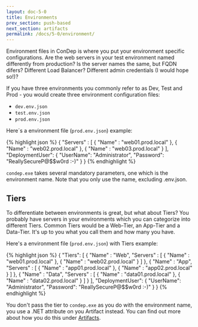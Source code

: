 ```yaml
---
layout: doc-5-0
title: Environments
prev_section: push-based
next_section: artifacts
permalink: /docs/5-0/environment/
---
```


Environment files in ConDep is where you put your environment specific configurations.
Are the web servers in your test environment named differently from production? Is the
server names the same, but FQDN difers? Different Load Balancer? Different admin
credentials (I would hope so!)?

If you have three environments you commonly refer to as Dev, Test and Prod - you would
create three environment configuration files:

* `dev.env.json`
* `test.env.json`
* `prod.env.json`

Here´s a environment file (`prod.env.json`) example:

{% highlight json %}
{
  "Servers" :
  [
    {
      "Name" : "web01.prod.local"
    },
    {
      "Name" : "web02.prod.local"
    },
    {
      "Name" : "web03.prod.local"
    }
  ],
  "DeploymentUser":
  {
    "UserName": "Administrator",
    "Password": "ReallySecureP@$$w0rd :-)"
  }
}
{% endhighlight %}

`condep.exe` takes several mandatory parameters, one which is the environment name. Note
that you only use the name, excluding .env.json.

## Tiers

To differentiate between environments is great, but what about Tiers? You probably have
servers in your environments which you can categorize into different Tiers. Common Tiers
would be a Web-Tier, an App-Tier and a Data-Tier. It's up to you what you call them and
how many you have.

Here's a environment file (`prod.env.json`) with Tiers example:

{% highlight json %}
{
  "Tiers":
  [
    {
      "Name" : "Web",
      "Servers" :
      [
        {
          "Name" : "web01.prod.local"
        },
        {
          "Name" : "web02.prod.local"
        }
      ]
    },
    {
      "Name" : "App",
      "Servers" :
      [
        {
          "Name" : "app01.prod.local"
        },
        {
          "Name" : "app02.prod.local"
        }
      ]
    },
    {
      "Name" : "Data",
      "Servers" :
      [
        {
          "Name" : "data01.prod.local"
        },
        {
          "Name" : "data02.prod.local"
        }
      ]
    }
  ],
  "DeploymentUser":
  {
    "UserName": "Administrator",
    "Password": "ReallySecureP@$$w0rd :-)"
  }
}
{% endhighlight %}

You don't pass the tier to `condep.exe` as you do with the environment name, you
use a .NET attribute on you Artifact instead. You can find out more about how
you do this under [Artifacts](../artifacts/).
